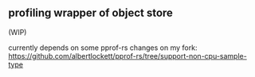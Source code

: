 ## profiling wrapper of object store

(WIP)

currently depends on some pprof-rs changes on my fork:
https://github.com/albertlockett/pprof-rs/tree/support-non-cpu-sample-type